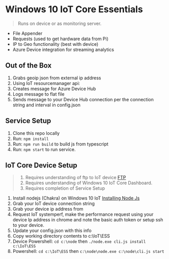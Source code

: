 # Windows 10 IoT Core Essentials
> Runs on device or as monitoring server.
* File Appender
* Requests (used to get hardware data from Pi)
* IP to Geo functionality (best with device)
* Azure Device integration for streaming analytics

## Out of the Box
1. Grabs geoip json from external ip address
1. Using IoT resourcemanager api:
  1. Creates message for Azure Device Hub
  1. Logs message to flat file
  1. Sends message to your Device Hub connection per the connection string and interval in config.json

## Service Setup
1. Clone this repo locally
1. Run: `npm install`
1. Run: `npm run build` to build js from typescript
1. Run: `npm start` to run service. 

## IoT Core Device Setup
> 1. Requires understanding of ftp to IoT device [FTP](https://developer.microsoft.com/en-us/windows/iot/docs/ftp)
> 1. Requires understanding of Windows 10 IoT Core Dashboard.
> 1. Requires completion of Service Setup

1. Install nodejs (Chakra) on Windows 10 IoT [Installing Node Js](https://audministrator.wordpress.com/2018/01/15/windows-core-iot-nodejs-on-a-raspberry-pi3/)
1. Grab your IoT device connection string
1. Grab your device ip address from 
1. Request IoT systemperf, make the performance request using your device Ip address in chrome and note the basic auth token or setup ssh to your device.
1. Update your config.json with this info
1. Copy working directory contents to c:\IoT\ESS
1. Device Powershell: `cd c:\node` then `./node.exe cli.js install c:\IoT\ESS`
1. Powershell: `cd c:\IoT\ESS` then `c:\node\node.exe c:\node\cli.js start`
